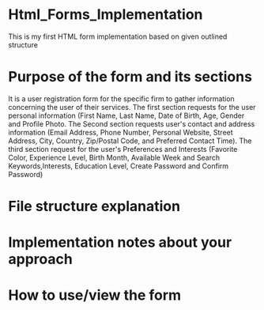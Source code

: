 # Html_Forms_Implementation
This is my first HTML form implementation based on given outlined structure

# Purpose of the form and its sections
It is a user registration form for the specific firm to gather information concerning the user of their services. 
The first section requests for the user personal information (First Name, Last Name, Date of Birth, Age, Gender and Profile Photo.
The Second section requests user's contact and address information (Email Address, Phone Number, Personal Website, Street Address, City, Country, Zip/Postal Code, and Preferred Contact Time).
The third section request for the user's Preferences and Interests (Favorite Color, Experience Level, Birth Month, Available Week and Search Keywords,Interests, Education Level, Create Password and Confirm Password)




# File structure explanation
# Implementation notes about your approach
# How to use/view the form
